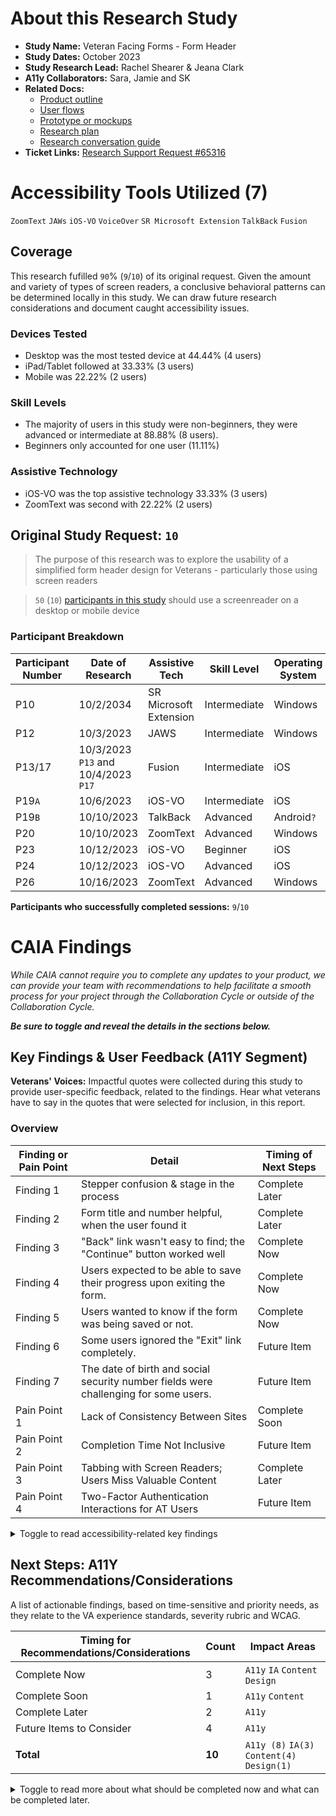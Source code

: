 # About this Research Study
- **Study Name:** Veteran Facing Forms - Form Header
- **Study Dates:** October 2023
- **Study Research Lead:** Rachel Shearer & Jeana Clark
- **A11y Collaborators:** Sara, Jamie and SK
- **Related Docs:**
    - [Product outline](https://github.com/department-of-veterans-affairs/VA.gov-team-forms/blob/main/research/2023-09-form-header-usability-testing/Product%20Outline.md)
    - [User flows](https://staging.va.gov/authorization-to-disclose-alternate/introduction)
    - [Prototype or mockups](https://staging.va.gov/authorization-to-disclose-alternate/introduction)
    - [Research plan](https://github.com/department-of-veterans-affairs/VA.gov-team-forms/blob/main/research/2023-09-form-header-usability-testing/research-plan.md)
    - [Research conversation guide](https://github.com/department-of-veterans-affairs/VA.gov-team-forms/blob/main/research/2023-09-form-header-usability-testing/conversation-guide.md)
- **Ticket Links:** [Research Support Request #65316](https://github.com/department-of-veterans-affairs/va.gov-team/issues/65316)

# Accessibility Tools Utilized (7)
`ZoomText` `JAWs` `iOS-VO` `VoiceOver` `SR Microsoft Extension` `TalkBack` `Fusion` 

## Coverage
This research fufilled `90`% (`9`/`10`) of its original request. Given the amount and variety of types of screen readers, a conclusive behavioral patterns can be determined locally in this study. We can draw future research considerations and document caught accessibility issues.

### Devices Tested
- Desktop was the most tested device at 44.44% (4 users)
- iPad/Tablet followed at 33.33% (3 users)
- Mobile was 22.22% (2 users)

### Skill Levels
- The majority of users in this study were non-beginners, they were advanced or intermediate at 88.88% (8 users). 
- Beginners only accounted for one user (11.11%)

### Assistive Technology
- iOS-VO was the top assistive technology 33.33% (3 users)
- ZoomText was second with 22.22% (2 users)

## Original Study Request: `10` 
> The purpose of this research was to explore the usability of a simplified form header design for Veterans - particularly those using screen readers

> `50` (`10`) [participants in this study](https://github.com/department-of-veterans-affairs/VA.gov-team-forms/blob/main/research/2023-09-form-header-usability-testing/research-plan.md#:~:text=Assistive%20Technology%20(AT)) should use a screenreader on a desktop or mobile device

### Participant Breakdown

| **Participant Number** | Date of Research | **Assistive Tech** | **Skill Level** | **Operating System** | **Browser** |**Device Type** |
|------------------------|------------------|--------------------|-----------------|----------------------|-------------|-------------|
| P10                        |        10/2/2034          |                    SR Microsoft Extension|    Intermediate             |        Windows              |     Edge        |          Desktop   |
| P12                       |         10/3/2023         |                 JAWS   |         Intermediate        |     Windows              |     Chrome        |          Desktop                  |             |             |
| P13/17                       |      10/3/2023 `P13` and 10/4/2023 `P17`          |        Fusion            |           Intermediate      |       iOS               |    Safari         |    iPad         |
| P19`A`                        |     10/6/2023             |               iOS-VO     |         Intermediate        |     iOS                 |         Safari    |      iPhone       |
| P19`B`                        |       10/10/2023           |       TalkBack             |    Advanced             |       Android`?`               |     Chrome        |    Mobile         |
| P20                       |     10/10/2023             |         ZoomText           |       Advanced          |     Windows                   |        Edge     |     Desktop        |
| P23                       |   10/12/2023               |         iOS-VO           |         Beginner        |           iOS           |       Safari      |  iPad           |
| P24                       |  10/12/2023                 |         iOS-VO           |          Advanced       |   iOS                   |     Safari        |        Tablet     |
| P26                       |     10/16/2023             |         ZoomText           |     Advanced            |       Windows               |    Chrome         | Desktop            |

**Participants who successfully completed sessions:** `9`/`10`

# CAIA Findings
_While CAIA cannot require you to complete any updates to your product, we can provide your team with recommendations to help facilitate a smooth process for your project through the Collaboration Cycle or outside of the Collaboration Cycle._

_**Be sure to toggle and reveal the details in the sections below.**_

## Key Findings & User Feedback (A11Y Segment)

**Veterans' Voices:** Impactful quotes were collected during this study to provide user-specific feedback, related to the findings. Hear what veterans have to say in the quotes that were selected for inclusion, in this report.

### Overview
 **Finding or Pain Point** | **Detail** | **Timing of Next Steps** |
|------------------------|------------------|--------------------|
| Finding 1 | Stepper confusion & stage in the process | Complete Later|    
| Finding 2 | Form title and number helpful, when the user found it | Complete Later|    
| Finding 3 | "Back" link wasn't easy to find; the "Continue" button worked well | Complete Now|    
| Finding 4 | Users expected to be able to save their progress upon exiting the form. | Complete Now|    
| Finding 5 | Users wanted to know if the form was being saved or not. | Complete Now|    
| Finding 6 | Some users ignored the "Exit" link completely. | Future Item|    
| Finding 7 | The date of birth and social security number fields were challenging for some users. | Future Item | 
| Pain Point 1 | Lack of Consistency Between Sites | Complete Soon|  
| Pain Point 2 | Completion Time Not Inclusive | Future Item |  
| Pain Point 3 | Tabbing with Screen Readers; Users Miss Valuable Content | Complete Later|  
| Pain Point 4 | Two-Factor Authentication Interactions for AT Users | Future Item|  

<details><summary>Toggle to read accessibility-related key findings</summary>

### Finding 1: Stepper confusion & stage in the process
- **Users are confused as to where they are in the process, when they are still on the same [step #] of [#steps].**
    - > “Not sure how many pages I have left because it says 2 of 4, but I was on 2 of 4 already. Basically I have four pages, but I could be on 10 or 3. This would frustrate me. I think I am getting close to the end and these forms are tedious already. That would just annoy me more. I would be thinking I was thoroughly progressing but I am not.  I can't tell if I am in the beginning, middle or end, now. If I go back it will say 2 of 2.” - P10
    - <img width="381" alt="Step 2 of 4 Your Information" src="https://github.com/department-of-veterans-affairs/va.gov-team/assets/124186314/1d790878-2e2a-4084-a289-0bbd5d3b8cca">
    - > "We’re in chapter 2 (but not how many chapters there are). It doesn’t say how long this is going to take. The last page said ‘2 of 4,’ but this one didn’t." - P13
    - > "It was my understanding initially that there was one page per (chapter). Apparently there are multiple (pages) per chapter." - P20
    - > "I don’t have a clue." - P26, upon being asked _What if you wanted to see how many pages are in front of you?_ 
- **The progress bar wasn’t immediately findable/navigable by screen reader users.**
    - > "No…some forms give a percentage of how far along you are, but not any government forms." - P12, upon being asked _Any idea how you'd track your progress?_
    -  > "I just noticed that, there’s a progress bar on top." - P20
    -  > "Older VA forms had a percent bar that told me how far along I am. I don’t know if this form has a bar. If it does, I don’t know how to get to it." - P26
       - **Note**: This user used the Heading List to navigate through the form by heading. The progress bar does not appear in this list.
- **Its placement at the top made it difficult for keyboard-only users to refer to when further down the page.**
    - > "When you wanted me to see where I was in the form, I like where on the bottom, it’ll have a ‘meter’ - you’re 50% through. I don’t have to go all the way to the top to figure out ‘how far along am I?’ The meter is super-nice.” “Tabbing to the top to see where I am on the form (was frustrating)." - P13
- **The visual indicator was missing in high-contrast mode.**
- **Sighted users generally understood what the colors indicated, but felt that there could be more distinction between them.**
    - > "I saw the blue line change. There were two grays, dark blue and light blue and now there are light blue and gray." - P10
    - > "Dark bar has been completed, blue bar means it’s not completed yet. Gray bar is more forms to fill out." - P19B
    - P20 noted that it might be useful to change the progress bar colors to be more distinct from each other.
- **According to the USWDS:** A [step indicator](https://designsystem.digital.gov/components/step-indicator/) updates users on their progress through a multi-step process.
 - Place a heading directly below the step indicator. Each step needs an explicit heading. The step indicator segments (even with labels and counters) are not sufficient as a heading for a page or screen.
 - [Access additional details on this component](https://designsystem.digital.gov/components/step-indicator/#accessibility:~:text=the%20overall%20process.-,Accessibility,-Use%20semantic%20heading)
    - **Use semantic heading levels.** Though our default code uses an `<h4>`, use the correct heading level in your own implementation.
    - **Use `aria-label=”progress”`.** Placing this `aria-label` on the element with the class `usa-step-indicator` helps provide important context to screen readers.
    - **Use visually hidden text on labels.** Use visually hidden text make the completion status of each step explicit.
    - **Indicate the current step.** When using labeled segments, use `aria-current="true"` on the list item representing the current step.
    - **Hide unlabeled segments.** There is no content inside the segments when labels aren’t used, so it is safe to add `aria-hidden="true` to the element with the class name `usa-step-indicator__segments`.
    - [Review the Component in the VA.gov Design System](https://design.va.gov/components/form/progress-bar-segmented)

<hr>

### Finding 2: Form title and number helpful, when the user found it
- **If the user can access the form title/number, they clearly understand what form they're on.**
- **Users appreciated having the form title and number available to them.**
   - > "(using ctrl+Home)...gave me the title of the form" - P12
   - > "I really like that. You don’t always know the form number." - P13
    - > "I would go back to the previous page and double check the form number to confirm I am on the correct form." - P23
- **One screen reader user was unable to find/read the form title.**
   - P26 used the URL to try to figure out what form he was on. He navigated the page by tabbing, and was unable to access the form header by doing so.
   - When asked _If you had a magic wand, what would you page?_, he said he’d have the name and number of the form at the top of the page.


<hr>


### Finding 3: "Back" link wasn't easy to find; the "Continue" button worked well
-  **Up-top “back” link wasn’t obvious to users, and required a lot of tabbing/swiping to access from the bottom of the form.**
    - > "I don’t see a (back button) here, I’d probably hit shift+tab." - P12
    - P19A, who used an iPad, swiped up until she got to the in-form “Back” button, and tapped on it.
    - > "I assume I’d just fix it in the form…I don’t see an option to make a change..." he scrolls up, and sees the Back link. "Or I could use the back button." - P20
-  **Some users expected to see a “back” button below the question, next to “continue”.**
    - > "When you get to the bottom of the page, (it should have) “next page” and “previous page”. It’d be easier to navigate…rather than jumping around and hoping to find (the right spot)." - P12
- **Users said that the placement of the "Continue" button made sense.**
    - > "Continue (button) worked great" - P13
    - P24 mentioned that the continue button being right underneath the radio buttons was very helpful.
- **Some users used their browser's 'back' button to navigate through the form instead of the "Back" link.**


<hr>


### Finding 4: Users expected to be able to save their progress upon exiting the form.
- Many users expected a “save” button to accompany the exit process. Most looked for a “save and continue” button, and felt frustrated when they couldn’t find one. We had to explain that it was unauthenticated.
    - >  "I want it to tell me to save it. Most of the forms on the VA, you can’t save them…and have to start over." - P13, after tabbing to the "Exit" link
    - > "You’d scroll to the top and click 'save'...hmm, I don’t see a ‘save’. If you just exit you’ll lose all your information. I don’t see a tab that says ‘save and continue later." - P19B 
    - > "Well, it doesn’t suggest that I can save it, so I’d click on ‘Exit form'" - P20
     - > "At this point, this is where I would call my daughter or health advocate." - P23, when asked to exit the form and trying to find a “Save” button. 
     - > "I need to go to ‘Save and Continue,’ there’s usually a button at the bottom like that." - P26, who also noted that using a screen reader takes time and he "gets tired, sometimes wants to take a break." 

<hr>


### Finding 5: Users wanted to know if the form was being saved or not.
- > "Oh, just like Word." - P13, when we explained that the form would auto-save
- > "I don’t know if this form could be saved. I’ve never seen a form on the VA portal (that lets me save). Maybe it’s there and I didn’t see it." - P13
- > "I wouldn’t think the form was saved because there isn’t an information is saved alert." - P19
- > "Yes, at the bottom…You’re already trying to listen as a visually impaired section. As long as you can get to the end and save, it’s fine (each time before you hit continue)." - P19, when asked if they want to hear an "information saved" message
- > "Having a visual save option would help. Text that says ‘save’. I have a feeling you guys will probably (add that). And looking at the top of this page, you could put ‘save’ next to the ‘back’ and ‘exit’ buttons, and maybe make that a bit larger font." - P20

<hr>


### Finding 6: Some users ignored the "Exit" link completely.
- **Some users preferred to manually close the tab (alt + F4) to exit, rather than looking for an exit link.**
    - > What would you do to end this process? “Alt + F4.” What would that do? “Cancel it all out, get rid of it.” - P12
    - P26 said he’d leave the window open and open a new Chrome tab, then use alt+tab to go between the tabs. He’d also consider bookmarking the page to return to it later. 

<hr>


### Finding 7: The date of birth and social security number fields were challenging for some users.
- **Date of birth:**
    - > "I hate these things where you have to pick the month, but have to type the day and year…I expect the same thing (in each field)...it’s be much easier if you could just type in ‘05’ (for month), it’s simpler that way. I’m old and get confused easy…In MyHealtheVet, its numerical dates. It’d be much easier if it was the same all the way through." - P12
     - > "I don’t hear a number in my day. I hear month, and then day, but no numbers are going in. In the day I am trying to get a number in there." - P13
     - P23 mentioned that having to manually type in birthday was difficult and expected a drop down like how the month is.
     - P24: “Day” field was not announced after selecting a month. After typing in Day it automatically places focus to year input field. 
- **Social security number:**
    - P13 had an issue entering. They entered 9 numbers, but the didn’t group them by dashes properly, and got an error. (**Note**: CAIA was not able to duplicate this issue.)
    - > "3 input fields are easier than one long input field for social security. Long input field I forget how many numbers I type, also-  if I type in a long input field I would have to delete the whole number and start over again." - P20

<hr>


### Other pain points (not limited to this form)
#### Lack of Consistency Between Sites
- **Lack of consistency between VA.gov and MyHealtheVet, and other federal gov web platforms, causes confusion for AT users, who have to “re-learn” on each new site.**
    - > "These are all government websites. I know you’re looking for different things on different government websites, but they should at least be able to make certain parts of it standard so you don’t have to try to guess." - P26
      
#### Completion Time Not Inclusive
-  **On intro page, time to completion is for able, sighted users, and doesn’t given an approximation for AT users.**
    - > "Says it’ll take 5 minutes (for sighted users); would be 15 or 20 minutes for me. I can get through it, but that’s because the questions are really easy." - P13
#### Tabbing with Screen Readers; Users Miss Valuable Content
- **Beginner and intermediate screen reader users tend to be “tabbers” - using tab to navigate between interactive elements. This has the effect of lots of text NOT being read out loud, when text isn't focusable (think paragraphs, unlinked headings, etc.)**
    - > "My reader stops. Why did my reader just stop? If I hit tab, it takes me to the next session, so I miss the whole rest of it." - P13
#### Two-Factor Authentication Interactions for AT Users
- **2FA adds a lot of interactions that an AT users has to go through.**
    - **It can be difficult for them. And the authentication process is cumbersome for Vets who don’t have the required IDs.**
        - > "Sometimes I get stuck with logging in. I’ve noticed that the login process for VA.gov and eBenefits has more (requirements)...it takes longer to get in. It can be kind of a hassle." - P19
        - > "I bet most vets aren’t using VA.gov, because you have to upload (documents) and the verification process. If you could come up with another process to verify rather than text..." - P20  

</details>

## Next Steps: A11Y Recommendations/Considerations
A list of actionable findings, based on time-sensitive and priority needs, as they relate to the VA experience standards, severity rubric and WCAG.

 **Timing for Recommendations/Considerations** | **Count**|**Impact Areas**|
|------------------------|------------------|------------------|
| Complete Now | 3 | `A11y` `IA` `Content` `Design`
| Complete Soon | 1 | `A11y` `Content`
| Complete Later | 2 | `A11y`
| Future Items to Consider | 4 | `A11y`
| **Total** | **10** | `A11y (8)` `IA(3)` `Content(4)` `Design(1)`

<details><summary>Toggle to read more about what should be completed now and what can be completed later.</summary>
<br>

<hr>

### Complete Now
#### Finding 4: Users expected to be able to save their progress upon exiting the form.
- Issue Description: Many users expected a “save” button to accompany the exit process. They gave suggestions such as "Save" and "Save and Continue" buttons. While this study tested the unauthenticated version of the form, the lack of a save button was frustrating for users.
- Desired Outcome: Authenticated users are aware that a) the form can be saved b) can press X button to save it. If the form saves automatically, they need to be made aware of that on form exit.
- Experience standard:`Category 03` `Issue 02` `User Flows and Navigating` [Link to standard](https://depo-platform-documentation.scrollhelp.site/collaboration-cycle/va-gov-experience-standards#:~:text=A%20user%20flow%20provides%20content%20or%20navigation%20to%20help%20users%20understand%20where%20to%20go%20or%20what%20to%20do%20next.)
- Defect:`Launch Blocking`
- Impact Area: `IA` `Content`
- Appears on: `Experience Standards` 
- WCAG: n/a


#### Finding 5: Users wanted to know if the form was being saved or not.
- Issue Description: Many users assumed that their data would be saved unless we informed them otherwise. For unauthenticated users, make sure it's clear that the data isn't being saved. Use an alert upon form exit, an alert box on the unauth intro page, or similar.
- Desired Outcome: Unauthenticated users are aware that their data won't be saved if they exit the form before completing/submitting.
- Experience standard:`Category 03` `Issue 02` `User Flows and Navigating` [Link to standard](https://depo-platform-documentation.scrollhelp.site/collaboration-cycle/va-gov-experience-standards#:~:text=A%20user%20flow%20provides%20content%20or%20navigation%20to%20help%20users%20understand%20where%20to%20go%20or%20what%20to%20do%20next.)
- Defect:`Launch Blocking`
- Impact Area: `IA` `Content`
- Appears on: `Experience Standards`
- WCAG: n/a

#### Finding 3: Consistent Navigation  
- Issue Description: Most users expected to find a "back / continue" button pattern below the form field. The "back" link on top wasn't easily found. Consider going back to the two-button pattern.
- Desired Outcome:  Consider going back to the two-button pattern.
- Experience standard:`Category 01 - Overall User Experience` - Design component or pattern in use is considered a best practice.[link to standard](https://depo-platform-documentation.scrollhelp.site/collaboration-cycle/va-gov-experience-standards#:~:text=13-,WCAG%20SC%203.2.2_A,-x) `Category 04` `Issue 10`[link to standard](https://depo-platform-documentation.scrollhelp.site/collaboration-cycle/va-gov-experience-standards#:~:text=Navigation%20mechanisms%20aren%27t%20consistent%20across%20pages.)
- Defect: `Launch Blocking`
- Impact Area: `A11y` `Content` `Design` `IA`
- Appears on: Content style guide 05 - The content is written in plain language and doesn't contain excess words or modifiers.
- WCAG: Can fall under 3.2.3 Consistent Navigation Level AA

### Complete Soon
#### Finding 1: Make sure content is understandable
- Issue Description: The word "Chapter" is decribing a step indicator. Because this is a step indicator users may not know what Chapter 2 of 4 may mean on.  "Chapter" was confusing. 
- Desired Outcome: Consider testing "section" or "part" for clarity. Consider using percentages as well.
- Experience standard:`Category 05` `Issue 05` - The content is written in plain language and doesn't contain excess words or modifiers.[link to standard](https://depo-platform-documentation.scrollhelp.site/collaboration-cycle/va-gov-experience-standards#:~:text=13-,WCAG%20SC%203.2.2_A,-x)
- Defect:`Depends`
- Impact Area: `Content`
- Appears on: `Content Style Guide`
- WCAG: 3.1

### Complete Later
#### Finding 1: Stepper confusion & stage in the process
- **Issue Description:** UI components do not initiate a change of context when they receive user input. The form screen changes, but the users sees they are on step 2 of 4, regardless.
- **Desired Outcome:** Communicate progress to the user in a predictable and understandable nature.
- **Experience standards:** `Category 11` `Issue 13` [link to standard](https://depo-platform-documentation.scrollhelp.site/collaboration-cycle/va-gov-experience-standards#:~:text=13-,WCAG%20SC%203.2.2_A,-x)
- **Defect:** `Not Blocking`
- **Impact Area:** `A11y`
- **Appears on:** `Experience Standards` `WCAG`
- **WCAG:** `3.2.2` 
#### Other Painpoints: Tabbing
- **Issue Description:** Tabbing with Screen Readers; Users Miss Valuable Content
- **Desired Outcome:** To account for "tabbers," or people who only use tab to navigate through a page, you might want to give focus to the form title/number and the progress bar.
- **Experience standards:** `Category 11` `Issue 22` [link to standard]([xxxx](https://depo-platform-documentation.scrollhelp.site/collaboration-cycle/va-gov-experience-standards#:~:text=22-,WCAG%20SC%204.1.3_AA,-x))
    - Alert and status messages aren't announced without receiving focus.
- **Defect:** `Not Blocking`
- **Impact Area:** `A11y`
- **Appears on:** `Experience Standards` `WCAG`
- **WCAG:** `4.1.3` [WCAG 4.1.3](https://www.w3.org/WAI/WCAG21/quickref/#status-messages)

### Future Items to Consider

#### Date field group
- **Issue Description:** While the date picker meets [USWDS standards](https://designsystem.digital.gov/components/memorable-date/), in this study, we found that the date field was hard for users to use due to the inconsistency between the types of fields within the date group (a dropdown and two text inputs). One user suggested having a single text input; another suggested all dropdowns.
- **Desired Outcome:** We would like to confirm that this field group is optimal for assistive tech users via user testing. Please put this on your radar.
- **Defect:** `Not Blocking`
- **Impact Area:** `A11y`
- [DSVA Slack thread](https://dsva.slack.com/archives/C01DBGX4P45/p1698773791664629)

#### Social security number field
- **Issue Description:** While the SSN field meets [VADS standards](https://design.va.gov/patterns/ask-users-for/social-security-number)), in this study, a user with cognitive impairment found that it was difficult to remember how many numbers he'd entered in. He suggested that the field be broken up into 3 separate inputs (XXX - XX - XXXX), which he thought would help him keep track of what he'd entered.
- **Desired Outcome:** We would like to confirm that this field is optimal for assistive tech users via user testing. Please put this on your radar.
- **Defect:** `Not Blocking`
- **Impact Area:** `A11y`

#### Completion Time Not Inclusive
-  **On intro page, time to completion is for able, sighted users, and doesn’t given an approximation for AT users.**
- **Desired Outcome:**  Please put this on your radar.
- **Defect:** `Not Blocking`
- **Impact Area:** `A11y`

#### Two-Factor Authentication Interactions for AT Users
- **2FA adds a lot of interactions that an AT users has to go through.**
    - **It can be difficult for them. And the authentication process is cumbersome for Vets who don’t have the required IDs.**
- **Desired Outcome:**  Please put this on your radar.
- **Defect:** `Not Blocking`
- **Impact Area:** `A11y`
      </details>
